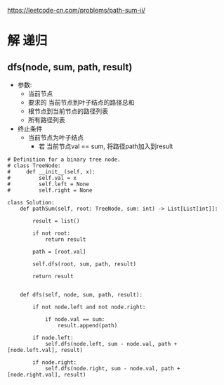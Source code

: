 https://leetcode-cn.com/problems/path-sum-ii/
# 解 递归
## dfs(node, sum, path, result)
- 参数:
  - 当前节点
  - 要求的 当前节点到叶子结点的路径总和
  - 根节点到当前节点的路径列表
  - 所有路径列表
- 终止条件
  - 当前节点为叶子结点
    - 若 当前节点val == sum, 将路径path加入到result
    
```python3
# Definition for a binary tree node.
# class TreeNode:
#     def __init__(self, x):
#         self.val = x
#         self.left = None
#         self.right = None

class Solution:
    def pathSum(self, root: TreeNode, sum: int) -> List[List[int]]:
        
        result = list()
        
        if not root:
            return result
        
        path = [root.val]
        
        self.dfs(root, sum, path, result)
        
        return result
        
        
    def dfs(self, node, sum, path, result):
        
        if not node.left and not node.right:
            
            if node.val == sum:
                result.append(path)
                
        if node.left:
            self.dfs(node.left, sum - node.val, path + [node.left.val], result)
            
        if node.right:
            self.dfs(node.right, sum - node.val, path + [node.right.val], result)
            
```
